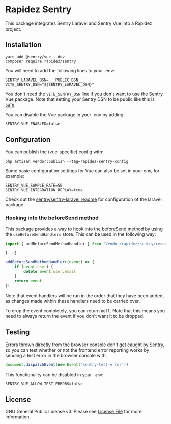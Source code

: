 # Rapidez Sentry
This package integrates Sentry Laravel and Sentry Vue into a Rapidez project.

## Installation

```
yarn add @sentry/vue --dev
composer require rapidez/sentry
```

You will need to add the following lines to your .env:

```
SENTRY_LARAVEL_DSN=___PUBLIC_DSN___
VITE_SENTRY_DSN="${SENTRY_LARAVEL_DSN}"
```

You don't need the `VITE_SENTRY_DSN` line if you don't want to use the Sentry Vue package. Note that setting your Sentry DSN to be public like this is [safe](https://docs.sentry.io/concepts/key-terms/dsn-explainer/).

You can disable the Vue package in your .env by adding:

```
SENTRY_VUE_ENABLED=false
```

## Configuration

You can publish the (vue-specific) config with:
```
php artisan vendor:publish --tag=rapidez-sentry-config
```

Some basic configuration settings for Vue can also be set in your env, for example:
```
SENTRY_VUE_SAMPLE_RATE=50
SENTRY_VUE_INTEGRATION_REPLAY=true
```

Check out the [sentry/sentry-laravel readme](https://github.com/getsentry/sentry-laravel) for configuration of the laravel package.

### Hooking into the beforeSend method

This package provides a way to hook into [the beforeSend method](https://docs.sentry.io/platforms/javascript/guides/vue/configuration/filtering/#using-before-send) by using the `useBeforeSendHandlers` store. This can be used in the following way:

```js
import { addBeforeSendMethodHandler } from 'Vendor/rapidez/sentry/resources/js/stores/useBeforeSendHandlers'

[...]

addBeforeSendMethodHandler((event) => {
    if (event.user) {
        delete event.user.email
    }
    return event
})
```

Note that event handlers will be run in the order that they have been added, as changes made within these handlers need to be carried over.

To drop the event completely, you can return `null`. Note that this means you need to always return the event if you don't want it to be dropped.

## Testing

Errors thrown directly from the browser console don't get caught by Sentry, so you can test whether or not the frontend error reporting works by sending a test error in the browser console with:

```js
document.dispatchEvent(new Event('sentry-test-error'))
```

This functionality can be disabled in your `.env`:

```
SENTRY_VUE_ALLOW_TEST_ERRORS=false
```

## License

GNU General Public License v3. Please see [License File](LICENSE) for more information.
